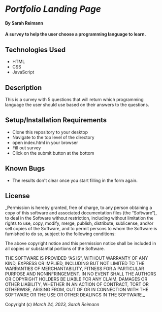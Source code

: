 # _Portfolio Landing Page_

#### By Sarah Reimann
#### A survey to help the user choose a programming language to learn.

## Technologies Used

* HTML
* CSS
* JavaScript


## Description

This is a survey with 5 questions that will return which programming language the user should use based on their answers to the questions.  

## Setup/Installation Requirements

* Clone this repository to your desktop
* Navigate to the top level of the directory
* open index.html in your browser
* Fill out survey
* Click on the submit button at the bottom

## Known Bugs

* The results don't clear once you start filling in the form again. 

## License

\_Permission is hereby granted, free of charge, to any person obtaining a copy of this software and associated documentation files (the “Software”), to deal in the Software without restriction, including without limitation the rights to use, copy, modify, merge, publish, distribute, sublicense, and/or sell copies of the Software, and to permit persons to whom the Software is furnished to do so, subject to the following conditions:

The above copyright notice and this permission notice shall be included in all copies or substantial portions of the Software.

THE SOFTWARE IS PROVIDED “AS IS”, WITHOUT WARRANTY OF ANY KIND, EXPRESS OR IMPLIED, INCLUDING BUT NOT LIMITED TO THE WARRANTIES OF MERCHANTABILITY, FITNESS FOR A PARTICULAR PURPOSE AND NONINFRINGEMENT. IN NO EVENT SHALL THE AUTHORS OR COPYRIGHT HOLDERS BE LIABLE FOR ANY CLAIM, DAMAGES OR OTHER LIABILITY, WHETHER IN AN ACTION OF CONTRACT, TORT OR OTHERWISE, ARISING FROM, OUT OF OR IN CONNECTION WITH THE SOFTWARE OR THE USE OR OTHER DEALINGS IN THE SOFTWARE.\_

Copyright (c) _March 24, 2023, Sarah Reimann_
